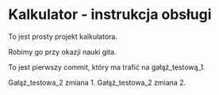 # Kalkulator - instrukcja obsługi

To jest prosty projekt kalkulatora.

Robimy go przy okazji nauki gita.

To jest pierwszy commit, który ma trafić na gałąź_testową_1.

Gałąź_testowa_2 zmiana 1.
Gałąź_testowa_2 zmiana 2.